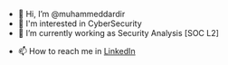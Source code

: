 - 👋 Hi, I’m @muhammeddardir
- 👀 I'm interested in CyberSecurity
- 🌱 I’m currently working as Security Analysis [SOC L2] 
<!-- 💞️ I’m looking to collaborate on ... -->
- 📫 How to reach me in [LinkedIn](https://www.linkedin.com/in/muhammed-dardir)

<!---
muhammeddardir/muhammeddardir is a ✨ special ✨ repository because its `README.md` (this file) appears on your GitHub profile.
You can click the Preview link to take a look at your changes.
--->
